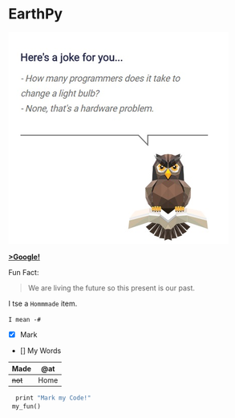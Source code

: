 # EarthPy

![Earth Python Origins](https://github.com/nakurunet/EarthPy/blob/master/LightHardware.jpg)

[__>Google!__](http://google.com)



Fun Fact:

> We are living the future so
> this present is our past.


I tse a
`Hommmade` item.

`I mean
-# 
` 

- [x] Mark 
- [] My Words

Made | @at 
----- | -----
 ~~not~~ | Home
 
 
```def my_fun():
  print "Mark my Code!"
 my_fun()
 ```
 
